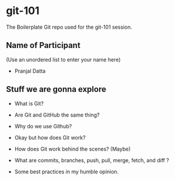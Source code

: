 # git-101

The Boilerplate Git repo used for the git-101 session.

## Name of Participant

(Use an unordered list to enter your name here)
* Pranjal Datta

## Stuff we are gonna explore

* What is Git?

* Are Git and GitHub the same thing?

* Why do we use Github?

* Okay but how does Git work?

* How does Git work behind the scenes? (Maybe)

* What are commits, branches, push, pull, merge, fetch, and diff ?

* Some best practices in my humble opinion.
